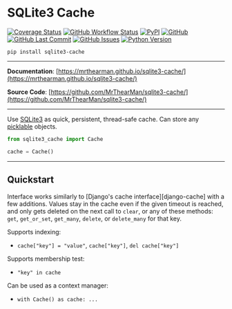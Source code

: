 # SQLite3 Cache

[![Coverage Status][coverage-badge]][coverage]
[![GitHub Workflow Status][status-badge]][status]
[![PyPI][pypi-badge]][pypi]
[![GitHub][licence-badge]][licence]
[![GitHub Last Commit][repo-badge]][repo]
[![GitHub Issues][issues-badge]][issues]
[![Python Version][version-badge]][pypi]

```shell
pip install sqlite3-cache
```

---

**Documentation**: [https://mrthearman.github.io/sqlite3-cache/](https://mrthearman.github.io/sqlite3-cache/)

**Source Code**: [https://github.com/MrThearMan/sqlite3-cache/](https://github.com/MrThearMan/sqlite3-cache/)

---

Use [SQLite3][sqlite] as quick, persistent, thread-safe cache.
Can store any [picklable][picklable] objects.

```python
from sqlite3_cache import Cache

cache = Cache()
```

---

## Quickstart

Interface works similarly to [Django's cache interface][django-cache]
with a few additions. Values stay in the cache even if the given timeout is reached, and only gets deleted on the
next call to `clear`, or any of these methods: `get`, `get_or_set`, `get_many`, `delete`, or `delete_many` for that key.

Supports indexing:

- `cache["key"] = "value"`, `cache["key"]`, `del cache["key"]`

Supports membership test:

- `"key" in cache`

Can be used as a context manager:

- `with Cache() as cache: ...`


[sqlite]: https://docs.python.org/3/library/sqlite3.html
[picklable]: https://docs.python.org/3/library/pickle.html

[coverage-badge]: https://coveralls.io/repos/github/MrThearMan/sqlite3-cache/badge.svg?branch=main
[status-badge]: https://img.shields.io/github/workflow/status/MrThearMan/sqlite3-cache/Tests
[pypi-badge]: https://img.shields.io/pypi/v/sqlite3-cache
[licence-badge]: https://img.shields.io/github/license/MrThearMan/sqlite3-cache
[repo-badge]: https://img.shields.io/github/last-commit/MrThearMan/sqlite3-cache
[issues-badge]: https://img.shields.io/github/issues-raw/MrThearMan/sqlite3-cache
[version-badge]: https://img.shields.io/pypi/pyversions/sqlite3-cache

[coverage]: https://coveralls.io/github/MrThearMan/sqlite3-cache?branch=main
[status]: https://github.com/MrThearMan/sqlite3-cache/actions/workflows/main.yml
[pypi]: https://pypi.org/project/sqlite3-cache
[licence]: https://github.com/MrThearMan/sqlite3-cache/blob/main/LICENSE
[repo]: https://github.com/MrThearMan/sqlite3-cache/commits/main
[issues]: https://github.com/MrThearMan/sqlite3-cache/issues
